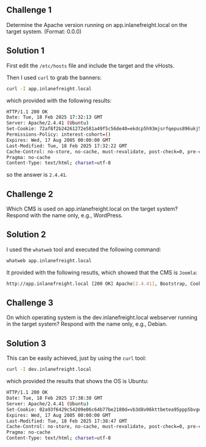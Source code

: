 ## Challenge 1

Determine the Apache version running on app.inlanefreight.local on the target system. (Format: 0.0.0)

## Solution 1

First edit the `/etc/hosts` file and include the target and the vHosts.

Then I used `curl` to grab the banners:

```sh
curl -I app.inlanefreight.local
```

which provided with the following results:

```sh
HTTP/1.1 200 OK
Date: Tue, 18 Feb 2025 17:32:13 GMT
Server: Apache/2.4.41 (Ubuntu)
Set-Cookie: 72af8f2b24261272e581a49f5c56de40=ekdcp5h93mjsrfqepus896ukj5; path=/; HttpOnly
Permissions-Policy: interest-cohort=()
Expires: Wed, 17 Aug 2005 00:00:00 GMT
Last-Modified: Tue, 18 Feb 2025 17:32:22 GMT
Cache-Control: no-store, no-cache, must-revalidate, post-check=0, pre-check=0
Pragma: no-cache
Content-Type: text/html; charset=utf-8
```

so the answer is `2.4.41`.

## Challenge 2

Which CMS is used on app.inlanefreight.local on the target system? Respond with the name only, e.g., WordPress. 

## Solution 2

I used the `whatweb` tool and executed the following command:

```sh
whatweb app.inlanefreight.local
```

It provided with the following resutls, which showed that the CMS is `Joomla`:

```sh
http://app.inlanefreight.local [200 OK] Apache[2.4.41], Bootstrap, Cookies[72af8f2b24261272e581a49f5c56de40], Country[RESERVED][ZZ], HTML5, HTTPServer[Ubuntu Linux][Apache/2.4.41 (Ubuntu)], HttpOnly[72af8f2b24261272e581a49f5c56de40], IP[10.129.116.214], JQuery, MetaGenerator[Joomla! - Open Source Content Management], OpenSearch[http://app.inlanefreight.local/index.php/component/search/?layout=blog&amp;id=9&amp;Itemid=101&amp;format=opensearch], Script, Title[Home], UncommonHeaders[permissions-policy]
```

## Challenge 3

On which operating system is the dev.inlanefreight.local webserver running in the target system? Respond with the name only, e.g., Debian. 

## Solution 3

This can be easily achieved, just by using the `curl` tool:

```sh
curl -I dev.inlanefreight.local
```

which provided the results that shows the OS is Ubuntu:

```sh
HTTP/1.1 200 OK
Date: Tue, 18 Feb 2025 17:38:38 GMT
Server: Apache/2.4.41 (Ubuntu)
Set-Cookie: 02a93f6429c54209e06c64b77be2180d=vb3d8v06kttbetea95ppp5bvge; path=/; HttpOnly
Expires: Wed, 17 Aug 2005 00:00:00 GMT
Last-Modified: Tue, 18 Feb 2025 17:38:47 GMT
Cache-Control: no-store, no-cache, must-revalidate, post-check=0, pre-check=0
Pragma: no-cache
Content-Type: text/html; charset=utf-8
```



